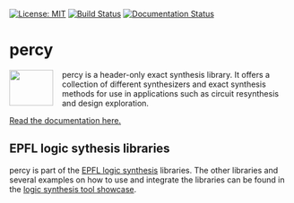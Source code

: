 [![License: MIT](https://img.shields.io/badge/License-MIT-yellow.svg)](https://opensource.org/licenses/MIT)
[![Build Status](https://travis-ci.org/whaaswijk/percy.svg?branch=master)](https://travis-ci.org/whaaswijk/percy)
[![Documentation Status](https://readthedocs.org/projects/percy/badge/?version=latest)](http://percy.readthedocs.io/en/latest)

# percy
<img src="https://cdn.rawgit.com/whaaswijk/percy/master/percy.svg" width="78" height="64" align="left" style="margin-right: 12pt" />
percy is a header-only exact synthesis library. It offers a collection of
different synthesizers and exact synthesis methods for use in applications such
as circuit resynthesis and design exploration.

[Read the documentation here.](http://percy.readthedocs.io/en/latest/?badge=latest)


## EPFL logic sythesis libraries

percy is part of the [EPFL logic synthesis](https://lsi.epfl.ch/page-138455-en.html) libraries.  The other libraries and several examples on how to use and integrate the libraries can be found in the [logic synthesis tool showcase](https://github.com/lsils/lstools-showcase).
